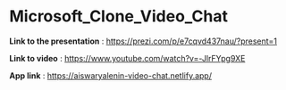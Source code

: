 # Microsoft_Clone_Video_Chat

**Link to the presentation** : https://prezi.com/p/e7cqvd437nau/?present=1

**Link to video** : https://www.youtube.com/watch?v=-JlrFYpg9XE

**App link** : https://aiswaryalenin-video-chat.netlify.app/


